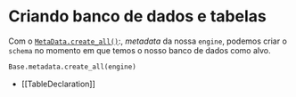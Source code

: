 # Criando banco de dados e tabelas

Com o  [`MetaData.create_all()`](https://docs.sqlalchemy.org/en/20/core/metadata.html#sqlalchemy.schema.MetaData.create_all "sqlalchemy.schema.MetaData.create_all"):, *metadata* da nossa `engine`, podemos criar o `schema` no momento em que temos o nosso banco de dados como alvo.

```python
Base.metadata.create_all(engine)
```

* [[TableDeclaration]]
